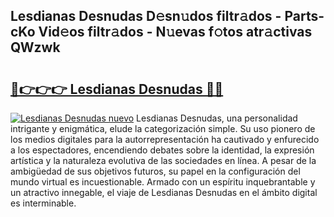 ## Lesdianas Desnudas D𝚎sn𝚞dos filtr𝚊dos - Parts-cKo Vid𝚎os filtr𝚊dos - N𝚞evas f𝚘tos atr𝚊ctivas QWzwk

# <h2><a href="http://mb6xc0g.tromn.icu/?c=Lesdianas+Desnudas">🔗👉👉👉 Lesdianas Desnudas 🔗🔗</a></h2>

[![Lesdianas Desnudas nuevo](https://i.imgur.com/pEAQMta.gif)](http://mb6xc0g.tromn.icu/?c=Lesdianas+Desnudas)
Lesdianas Desnudas, una personalidad intrigante y enigmática, elude la categorización simple. Su uso pionero de los medios digitales para la autorrepresentación ha cautivado y enfurecido a los espectadores, encendiendo debates sobre la identidad, la expresión artística y la naturaleza evolutiva de las sociedades en línea. A pesar de la ambigüedad de sus objetivos futuros, su papel en la configuración del mundo virtual es incuestionable. Armado con un espíritu inquebrantable y un atractivo innegable, el viaje de Lesdianas Desnudas en el ámbito digital es interminable.
